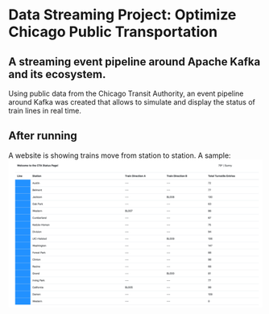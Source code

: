 # Data Streaming Project: Optimize Chicago Public Transportation
 
## A streaming event pipeline around Apache Kafka and its ecosystem. 
Using public data from the Chicago Transit Authority, an event pipeline around Kafka was created that allows to simulate and display the status of train lines in real time.

## After running
A website is showing trains move from station to station. A sample:
![Sample image of website](/images/website.png)
